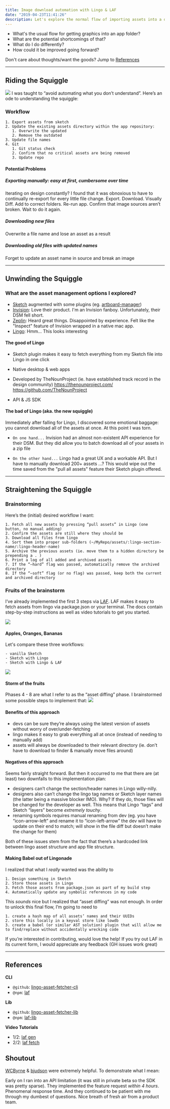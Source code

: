 ```yaml
---
title: Image download automation with Lingo & LAF
date: "2019-04-23T11:41:26"
description: Let's explore the normal flow of importing assets into a directory. After, let's look at how this could be improved.
---
```


- What's the usual flow for getting graphics into an app folder?
- What are the potential shortcomings of that?
- What do I do differently?
- How could it be improved going forward?

Don't care about thoughts/want the goods? Jump to [References](#references)

---

## Riding the Squiggle

![](./images/point-a-to-point-b.jpg)
I was taught to “avoid automating what you don’t understand”. Here’s an ode to understanding the squiggle:

### Workflow

    1. Export assets from sketch
    2. Update the existing assets directory within the app repository:
       1. Overwrite the updated
       2. Remove the outdated
    3. Update file names
    4. Git
       1. Git status check
       2. Confirm that no critical assets are being removed
       3. Update repo

#### Potential Problems

##### Exporting manually: easy at first, cumbersome over time

Iterating on design constantly? I found that it was obnoxious to have to continually re-export for every little file change. Export. Download. Visually Diff. Add to correct folders. Re-run app. Confirm that image sources aren’t broken. Wait to do it again.

##### Downloading new files

Overwrite a file name and lose an asset as a result

##### Downloading old files with updated names

Forget to update an asset name in source and break an image

---

## Unwinding the Squiggle

### What are the asset management options I explored?

- [Sketch](https://www.sketch.com/) augmented with some plugins (eg. [artboard-manager](https://github.com/bomberstudios/artboard-manager))
- [Invision](https://www.invisionapp.com): Love their product. I'm an Invision fanboy. Unfortunately, their DSM fell short.
- [Zeplin](https://zeplin.io): Heard great things. Disappointed by experience. Felt like the "Inspect" feature of Invision wrapped in a native mac app.
- [Lingo](https://www.lingoapp.com/): Hmm… This looks interesting

#### The good of Lingo

- Sketch plugin makes it easy to fetch everything from my Sketch file into Lingo in one click

- Native desktop & web apps

- Developed by TheNounProject (ie. have established track record in the design community)
  https://thenounproject.com/
  https://github.com/TheNounProject

- API & JS SDK

#### The bad of Lingo (aka. the new squiggle)

Immediately after falling for Lingo, I discovered some emotional baggage: you cannot download all of the assets at once. At this point I was torn.

- `On one hand...` Invision had an almost non-existent API experience for their DSM. But they did allow you to batch download all of your assets in a zip file

- `On the other hand...` Lingo had a great UX and a workable API. But I have to manually download 200+ assets ...? This would wipe out the time saved from the "pull all assets" feature their Sketch plugin offered.

---

## Straightening the Squiggle

### Brainstorming

Here’s the (initial) desired workflow I want:

    1. Fetch all new assets by pressing “pull assets” in Lingo (one button, no manual adding)
    2. Confirm the assets are still where they should be
    3. Download all files from lingo
    4. Sort them into proper sub-folders (~/MyRepo/assets/:lingo-section-name/:lingo-header-name)
    5. Archive the previous assets (ie. move them to a hidden directory be prepending a . )
    6. Print a log of all added and archived assets
    7. If the “—hard” flag was passed, automatically remove the archived directory
    8. If the “—soft” flag (or no flag) was passed, keep both the current and archived directory

### Fruits of the brainstorm

I’ve already implemented the first 3 steps via [LAF](https://www.npmjs.com/package/laf). LAF makes it easy to fetch assets from lingo via package.json or your terminal. The docs contain step-by-step instructions as well as video tutorials to get you started.

![](./images/LAFF.png)

#### Apples, Oranges, Bananas

Let's compare these three workflows:

    - vanilla Sketch
    - Sketch with Lingo
    - Sketch with Lingo & LAF

![](./images/LAF_Workflow_Comparison.png)

#### Storm of the fruits

Phases 4 - 8 are what I refer to as the “asset diffing” phase. I brainstormed some possible steps to implement that:
![](./images/asset-diff-brainstorm.png)

#### Benefits of this approach

- devs can be sure they’re always using the latest version of assets without worry of over/under-fetching
- lingo makes it easy to grab everything all at once (instead of needing to manually add)
- assets will always be downloaded to their relevant directory (ie. don’t have to download to finder & manually move files around)

#### Negatives of this approach

Seems fairly straight forward. But then it occurred to me that there are (at least) two downfalls to this implementation plan:

- designers can’t change the section/header names in Lingo willy-nilly.
- designers also can’t change the lingo tag names or Sketch layer names (the latter being a massive blocker IMO). Why? If they do, those files will be changed for the developer as well. This means that Lingo “tags” and Sketch “layers” become _extremely touchy_.
- renaming symbols requires manual renaming from dev (eg. you have “icon-arrow-left” and rename it to “icon-left-arrow” the dev will have to update on their end to match; will show in the file diff but doesn’t make the change for them)

Both of these issues stem from the fact that there’s a hardcoded link between lingo asset structure and app file structure.

#### Making Babel out of Lingonade

I realized that what I _really_ wanted was the ability to

    1. Design something in Sketch
    2. Store those assets in Lingo
    3. Fetch those assets from package.json as part of my build step
    4. Automatically update any symbolic references in my code

This _sounds_ nice but I realized that “asset diffing” was not enough. In order to unlock this final flow, I’m going to need to

    1. create a hash map of all assets’ names and their UUIDs
    2. store this locally in a keyval store like lowdb
    3. create a babel (or similar AST solution) plugin that will allow me to find/replace without accidentally wrecking code

If you’re interested in contributing, would love the help!
If you try out LAF in its current form, I would appreciate any feedback (GH issues work great)

---

## References

**CLI**

- `@github`: [lingo-asset-fetcher-cli](https://github.com/servexyz/lingo-asset-fetcher-cli)
- `@npm`: [laf](https://www.npmjs.com/package/laf)

**Lib**

- `@github`: [lingo-asset-fetcher-lib](https://github.com/servexyz/lingo-asset-fetcher-lib)
- `@npm`: [laf-lib](https://www.npmjs.com/package/laf-lib)

**Video Tutorials**

- 1/2: [laf gen](https://www.youtube.com/watch?v=J3UH4K_Nu0g)
- 2/2: [laf fetch](https://www.youtube.com/watch?v=J3UH4K_Nu0g)

## Shoutout

[WCByrne](https://github.com/WCByrne) & [bjudson](https://github.com/bjudson) were extremely helpful. To demonstrate what I mean:

Early on I ran into an API limitation (it was still in private beta so the SDK was pretty sparse). They implemented the feature request _within 4 hours_. Phenomenal response time. And they continued to be patient with me through my dumbest of questions. Nice breath of fresh air from a product team.
